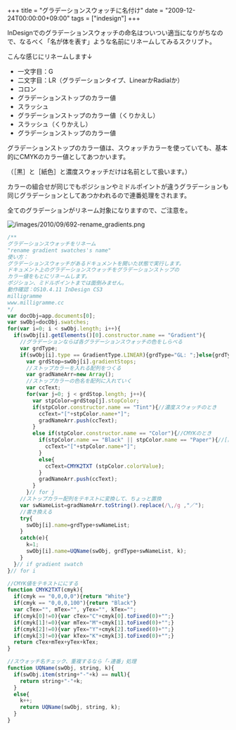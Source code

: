 +++
title = "グラデーションスウォッチに名付け"
date = "2009-12-24T00:00:00+09:00"
tags = ["indesign"]
+++

InDesignでのグラデーションスウォッチの命名はついつい適当になりがちなので、なるべく「名が体を表す」ような名前にリネームしてみるスクリプト。

こんな感じにリネームします↓

- 一文字目：G
- 二文字目：LR（グラデーションタイプ、LinearかRadialか）
- コロン
- グラデーションストップのカラー値
- スラッシュ
- グラデーションストップのカラー値（くりかえし）
- スラッシュ（くりかえし）
- グラデーションストップのカラー値

グラデーションストップのカラー値は、スウォッチカラーを使っていても、基本的にCMYKのカラー値としてあつかいます。

（［黒］と［紙色］と濃度スウォッチだけは名前として扱います。）

カラーの組合せが同じでもポジションやミドルポイントが違うグラデーションも同じグラデーションとしてあつかわれるので連番処理をされます。

全てのグラデーションがリネーム対象になりますので、ご注意を。

![/images/2010/09/692-rename_gradients.png](/images/2010/09/692-rename_gradients.png)

```js
/**
グラデーションスウォッチをリネーム
"rename gradient swatches's name"
使い方：
グラデーションスウォッチがあるドキュメントを開いた状態で実行します。
ドキュメント上のグラデーションスウォッチをグラデーションストップの
カラー値をもとにリネームします。
ポジション、ミドルポイントまでは面倒みません。
動作確認：OS10.4.11 InDesign CS3
milligramme
www.milligramme.cc
*/
var docObj=app.documents[0];
var swObj=docObj.swatches;
for(var i=0; i < swObj.length; i++){
  if(swObj[i].getElements()[0].constructor.name == "Gradient"){
    //グラデーションならば各グラデーションスウォッチの色をしらべる
    var grdType;
    if(swObj[i].type == GradientType.LINEAR){grdType="GL: ";}else{grdType="GR: ";}
      var grdStop=swObj[i].gradientStops;
      //ストップカラーを入れる配列をつくる
      var gradNameArr=new Array();
      //ストップカラーの色名を配列に入れていく
      var ccText;
      for(var j=0; j < grdStop.length; j++){
        var stpColor=grdStop[j].stopColor;
        if(stpColor.constructor.name == "Tint"){//濃度スウォッチのとき
          ccText="["+stpColor.name+"]";
          gradNameArr.push(ccText);
        }
        else if(stpColor.constructor.name == "Color"){//CMYKのとき
          if(stpColor.name == "Black" || stpColor.name == "Paper"){//[黒]と[紙色]だけ名前に
            ccText="["+stpColor.name+"]";
          }
          else{
            ccText=CMYK2TXT (stpColor.colorValue);
          }
          gradNameArr.push(ccText);
        }
      }// for j
    //ストップカラー配列をテキストに変換して、ちょっと置換
    var swNameList=gradNameArr.toString().replace(/\,/g ,"／");
    //書き換える
    try{
      swObj[i].name=grdType+swNameList;
    }
    catch(e){
      k=1;
      swObj[i].name=UQName(swObj, grdType+swNameList, k);
    }
  }// if gradient swatch
}// for i

//CMYK値をテキストににする
function CMYK2TXT(cmyk){
  if(cmyk == "0,0,0,0"){return "White"}
  if(cmyk == "0,0,0,100"){return "Black"}
  var cTex="", mTex="", yTex="", kTex="";
  if(cmyk[0]!=0){var cTex="C"+cmyk[0].toFixed(0)+"";}
  if(cmyk[1]!=0){var mTex="M"+cmyk[1].toFixed(0)+"";}
  if(cmyk[2]!=0){var yTex="Y"+cmyk[2].toFixed(0)+"";}
  if(cmyk[3]!=0){var kTex="K"+cmyk[3].toFixed(0)+"";}
  return cTex+mTex+yTex+kTex;
}

//スウォッチ名チェック、重複するなら「-連番」処理
function UQName(swObj, string, k){
  if(swObj.item(string+"-"+k) == null){
    return string+"-"+k;
  }
  else{
    k++;
    return UQName(swObj, string, k);
  }
}
```